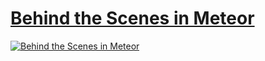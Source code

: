 # [Behind the Scenes in Meteor](https://bulletproofmeteor.com/basics/behind-the-scenes)

[![Behind the Scenes in Meteor](https://cldup.com/jfuM3Xb1hG.png)](https://bulletproofmeteor.com/basics/behind-the-scenes)
